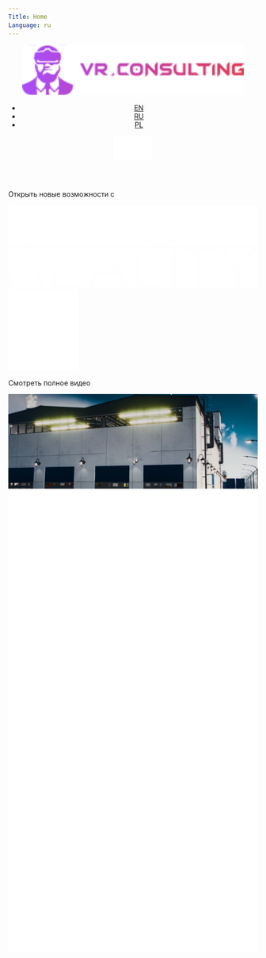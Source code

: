 ```yaml
---
Title: Home
Language: ru
---
```

<div class="firstScreen">
    <header class="topMenu">
        <div class="mainLinks">
            <a class="logoA" href="https://p.cx.ua/virtual/">
            <img alt="alt" src="./media/images/img/logo.svg">
            </a>
            <ul class="languageSet">
                <li class="language"><a class="languageText HeliosExtC" href="https://p.cx.ua/virtual/en/">EN</a></li>
                <li class="language"><a class="languageText HeliosExtC active" href="https://p.cx.ua/virtual/ru/">RU</a></li>
                <li class="language"><a class="languageText HeliosExtC" href="#">PL</a></li>
            </ul>
        </div>
        <nav class="navy">
           <img alt="Demo" src="./media/images/img/menu.svg">
        </nav>
    </header>
    <section class="mainTitle">
        <div class="frame">
            <p class="opportunity colorW Ag24">Открыть новые возможности с</p>
            <img alt="Demo" src="./media/images/img/Virtual.svg">
            <img alt="Demo" src="./media/images/img/Reality.svg">
        </div>
    </section>
    <div class="video">
        <div class="playPanel">
        <div class="play">
          <img alt="Demo" src="./media/images/img/playButton.svg">
        </div>
        <p class="watch HeliosExtC">Смотреть полное видео</p>
        </div>
        <img alt="Demo" class="topPoster" src="./media/images/img/topVideoPoster.png">
    </div>
</div>
<div class="VR">
    <img alt="Demo" src="./media/images/img/V.svg">
    <img alt="Demo" src="./media/images/img/R.svg">
</div>
